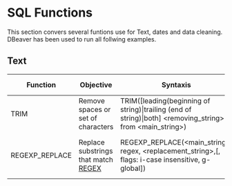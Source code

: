 # SQL Functions

This section convers several funtions use for Text, dates and data cleaning. DBeaver has been used to run all follwing examples.

## Text

|Function|Objective|Syntaxis|Example|Example Result|
|--------|---------|--------|-------|--------------|
  |TRIM|Remove spaces or set of characters|TRIM([leading(beginning of string)\|trailing (end of string)\|both] <removing_string> from <main_string>)|trim(trailing 'st' from 'test')|te|
|REGEXP_REPLACE|Replace substrings that match [REGEX](https://github.com/DeliaDelAguila/Catalog/blob/master/Theory/Regular%20Expressions.md)|REGEXP_REPLACE(<main_string>, regex, <replacement_string>,[, flags: i-case insensitive, g-global])|<li>REGEXP_REPLACE('ABC12345xyz','[[:digit:]]','') </li> <li>REGEXP_REPLACE('This  is    a   test   string','( ){2,}',' ')</li>|<li>ABCxyz</li> <li>This is a test string</li>|
